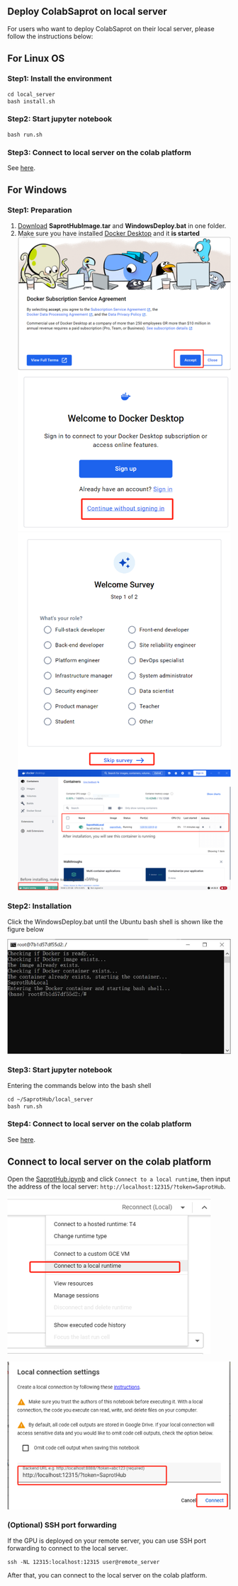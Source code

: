 ## Deploy ColabSaprot on local server
For users who want to deploy ColabSaprot on their local server, please follow the instructions below:

## For Linux OS

### Step1: Install the environment
```
cd local_server
bash install.sh
```

### Step2: Start jupyter notebook
```
bash run.sh
```

### Step3: Connect to local server on the colab platform
See [here](#connect-to-local-server-on-the-colab-platform).

## For Windows

### Step1: Preparation
1. [Download](https://huggingface.co/datasets/lxzcpro/SaprotHubWindowsDeploy/tree/main) **SaprotHubImage.tar** and **WindowsDeploy.bat** in one folder.
2. Make sure you have installed [Docker Desktop](https://desktop.docker.com/win/main/amd64/Docker%20Desktop%20Installer.exe) and it **is started**
![img_3.png](../Figure/InstallPage1.png)
![img_4.png](../Figure/InstallPage2.png)
![img_5.png](../Figure/InstallPage3.png)
![img_2.png](../Figure/docker_page.png)

### Step2: Installation
Click the WindowsDeploy.bat until the Ubuntu bash shell is shown like the figure below

![img_3.png](../Figure/bash_shell.jpg)

### Step3: Start jupyter notebook
Entering the commands below into the bash shell
```
cd ~/SaprotHub/local_server
bash run.sh
```

### Step4: Connect to local server on the colab platform
See [here](#connect-to-local-server-on-the-colab-platform).

## Connect to local server on the colab platform
Open the [SaprotHub.ipynb](https://colab.research.google.com/github/westlake-repl/SaprotHub/blob/main/colab/SaprotHub.ipynb) and click
``Connect to a local runtime``, then input the address of the local server: ``http://localhost:12315/?token=SaprotHub``.

![img.png](../Figure/connect_to_a_local_runtime.png)

![img_1.png](../Figure/input_address.png)

### (Optional) SSH port forwarding
If the GPU is deployed on your remote server, you can use SSH port forwarding to connect to the local server. 
```
ssh -NL 12315:localhost:12315 user@remote_server
```
After that, you can connect to the local server on the colab platform.
